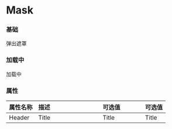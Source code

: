 # Mask

<!-- start -->

### 基础

<div class="code">
  <m-button @click="mask">弹出遮罩</m-button>
</div>

<!-- end -->

<!-- start -->

### 加载中

<div class="code">
  <m-button @click="loading">加载中</m-button>
</div>

<!-- end -->

<!-- start -->

### 属性

|属性名称|描述<div style="width:160px;"></div>|可选值<div style="width:100px;"></div>|可选值<div style="width:40px;"></div>|
|:----|:---------|:-----|:----|
|Header|Title|Title|Title|

<!-- end -->

<script>
  var previews = document.querySelectorAll('.code')
  for (var i = 0; i < previews.length; i++) {
    new Vue({
      el: previews[i],
      methods: {
        mask: function () {
          this.$mask.show()
        },
        loading: function () {
          var loading = this.$mask.loading({
            content: '加载中'
          })
          setTimeout(function(){
            loading.hide()
          }, 3000)
        }
      }
    })
  }
</script>